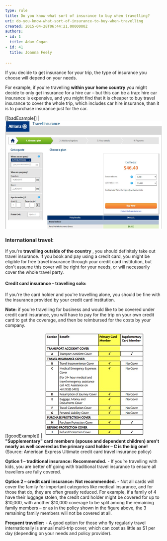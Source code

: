 ```yaml
---
type: rule
title: Do you know what sort of insurance to buy when travelling?
uri: do-you-know-what-sort-of-insurance-to-buy-when-travelling
created: 2015-04-28T06:44:21.0000000Z
authors:
- id: 1
  title: Adam Cogan
- id: 41
  title: Joanna Feely

---
```


If you decide to get insurance for your trip, the type of insurance you choose will depend on your needs. 

For example, if you're travelling  **within your home country** you might decide to only get insurance for a hire car – but this can be a trap: hire car insurance is expensive, and you might find that it is cheaper to buy travel insurance to cover the whole trip, which includes car hire insurance, than it is to purchase insurance just for the car. 

 
[[badExample]]
| ![Getting insurance through the car hire provider, with AUD$6,000 excess, is $23.25/day](53a2eb_hire-car-provided-insurance.jpg)
[[goodExample]]
| ![Allianz travel insurance for within Australia covers up to AUD$6,000 excess on a rental vehicle – this works out to be about $5.15 a day for a 9-day trip](575bdf_private-travel-insurance.jpg)
### International travel:

If you're  **travelling outside of the country** , you should definitely take out travel insurance. If you book and pay using a credit card, you might be eligible for free travel insurance through your credit card institution, but don't assume this cover will be right for your needs, or will necessarily cover the whole travel party.

#### Credit card insurance – travelling solo:

If you're the card holder and you're travelling alone, you should be fine with the insurance provided by your credit card institution.

**Note:** if you're travelling for business and would like to be covered under credit card insurance, you will have to pay for the trip on your own credit card to get the coverage, and then be reimbursed for the costs by your company.

[[goodExample]]
| ![but only if you're travelling by yourself](ccb9e6_credit-card-insurance-coverage-table.jpg)
**"Supplementary" card members (spouse and dependent children) aren't nearly as well covered as the primary card holder – C is the big one!** (Source: American Express Ultimate credit card travel insurance policy)

**Option 1 – traditional insurance:** **Recommended.**  - If you’re travelling with kids, you are better off going with traditional travel insurance to ensure all travellers are fully covered.

**Option 2 – credit card insurance:** **Not recommended.**  - Not all cards will cover the family for important categories like medical insurance, and for those that do, they are often greatly reduced. For example, if a family of 4 have their luggage stolen, the credit card holder might be covered for up to $10,000, with another $10,000 coverage to be split among the remaining family members – or as in the policy shown in the figure above, the 3 remaining family members will not be covered at all.

**Frequent traveller:** - A good option for those who fly regularly travel internationally is annual multi-trip cover, which can cost as little as $1 per day (depending on your needs and policy provider).
